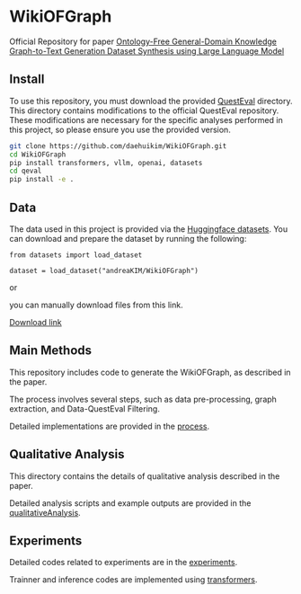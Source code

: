 # WikiOFGraph
Official Repository for paper [Ontology-Free General-Domain Knowledge Graph-to-Text Generation Dataset Synthesis using Large Language Model](https://arxiv.org/abs/2409.07088v1)

## Install

To use this repository, you must download the provided [QuestEval](./qeval/) directory. This directory contains modifications to the official QuestEval repository. These modifications are necessary for the specific analyses performed in this project, so please ensure you use the provided version.

```bash
git clone https://github.com/daehuikim/WikiOFGraph.git
cd WikiOFGraph
pip install transformers, vllm, openai, datasets
cd qeval
pip install -e .
```

## Data
The data used in this project is provided via the [Huggingface datasets](https://huggingface.co/datasets/andreaKIM/WikiOFGraph). 
You can download and prepare the dataset by running the following:

```
from datasets import load_dataset

dataset = load_dataset("andreaKIM/WikiOFGraph")
```
or

you can manually download files from this link.

[Download link](https://drive.google.com/drive/folders/1FaEdfgmcjHixVacdZLFCus6HO-k2yrR5?usp=sharing)

## Main Methods
This repository includes code to generate the WikiOFGraph, as described in the paper. 

The process involves several steps, such as data pre-processing, graph extraction, and Data-QuestEval Filtering. 

Detailed implementations are provided in the [process](./process/README.md).

## Qualitative Analysis

This directory contains the details of qualitative analysis described in the paper. 

Detailed analysis scripts and example outputs are provided in the [qualitativeAnalysis](./qualitativeAnalysis/README.md).

## Experiments

Detailed codes related to experiments are in the [experiments](./experiments/README.md).

Trainner and inference codes are implemented using [transformers](https://github.com/huggingface/transformers).